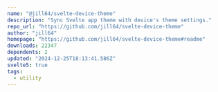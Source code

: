 ```yaml
---
name: "@jill64/svelte-device-theme"
description: "Sync Svelte app theme with device's theme settings."
repo_url: "https://github.com/jill64/svelte-device-theme"
author: "jill64"
homepage: "https://github.com/jill64/svelte-device-theme#readme"
downloads: 22347
dependents: 2
updated: "2024-12-25T18:13:41.586Z"
svelte5: true
tags: 
  - utility
---
```

